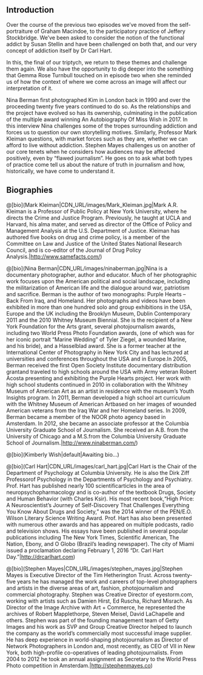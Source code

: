 ## Introduction

Over the course of the previous two episodes we’ve moved from the self-portraiture of Graham Macindoe, to the participatory practice of Jeffery Stockbridge. We’ve been asked to consider the notion of the functional addict by Susan Stellin and have been challenged on both that, and our very concept of addiction itself by Dr Carl Hart.
 
In this, the final of our triptych, we return to these themes and challenge them again. We also have the opportunity to dig deeper into the something that Gemma Rose Turnbull touched on in episode two when she reminded us of how the context of where we come across an image will affect our interpretation of it.
 
Nina Berman first photographed Kim in London back in 1990 and over the proceeding twenty five years continued to do so. As the relationships and the project have evolved so has its ownership, culminating in the publication of the multiple award winning An Autobiography Of Miss Wish in 2017. In this interview Nina challenges some of the tropes surrounding addiction and forces us to question our own storytelling motives. Similarly, Professor Mark Kleiman questions, with market forces such as they are, whether we can afford to live without addiction.  Stephen Mayes challenges us on another of our core tenets when he considers how audiences may be affected positively, even by “flawed journalism”. He goes on to ask what both types of practice come tell us about the nature of truth in journalism and how, historically, we have come to understand it.

## Biographies

@[bio](Mark Kleiman|CDN_URL/images/Mark_Kleiman.jpg|Mark A.R. Kleiman is a Professor of Public Policy at New York University, where he directs the Crime and Justice Program. Previously, he taught at UCLA and Harvard, his alma mater, and served as director of the Office of Policy and Management Analysis at the U.S. Department of Justice. Kleiman has authored five books on drug and crime policy, is a member of the Committee on Law and Justice of the United States National Research Council, and is co-editor of the Journal of Drug Policy Analysis.|http://www.samefacts.com/)

@[bio](Nina Berman|CDN_URL/images/ninaberman.jpg|Nina is a documentary photographer, author and educator. Much of her photographic work focuses upon the American political and social landscape, including the militarization of American life and the dialogue around war, patriotism and sacrifice. Berman is the author of two monographs: Purple Hearts – Back From Iraq, and Homeland. Her photographs and videos have been exhibited in more than one hundred solo and group exhibitions in the USA, Europe and the UK including the Brooklyn Museum, Dublin Contemporary 2011 and the 2010 Whitney Museum Biennial. She is the recipient of a New York Foundation for the Arts grant, several photojournalism awards, including two World Press Photo Foundation awards, (one of which was for her iconic portrait “Marine Wedding” of Tyler Ziegel, a wounded Marine, and his bride), and a Hasselblad award. She is a former teacher at the International Center of Photography in New York City and has lectured at universities and conferences throughout the USA and in Europe.In 2005, Berman received the first Open Society Institute documentary distribution grantand traveled to high schools around the USA with Army veteran Robert Acosta presenting and exhibiting the Purple Hearts project. Her work with high school students continued in 2010 in collaboration with the Whitney Museum of American Art as an artist in residence with the museum’s Youth Insights program. In 2011, Berman developed a high school art curriculum with the Whitney Museum of American Artbased on her images of wounded American veterans from the Iraq War and her Homeland series. In 2009, Berman became a member of the NOOR photo agency based in Amsterdam. In 2012, she became an associate professor at the Columbia University Graduate School of Journalism. She received an A.B. from the University of Chicago and a M.S.from the Columbia University Graduate School of Journalism.|http://www.ninaberman.com/)

@[bio](Kimberly Wish|default|Awaiting bio...)

@[bio](Carl Hart|CDN_URL/images/carl_hart.jpg|Carl Hart is the Chair of the Department of Psychology at Columbia University. He is also the Dirk Ziff Professorof Psychology in the Departments of Psychology and Psychiatry. Prof. Hart has published nearly 100 scientificarticles in the area of neuropsychopharmacology and is co-author of the textbook Drugs, Society and Human Behavior (with Charles Ksir). His most recent book,“High Price: A Neuroscientist’s Journey of Self-Discovery That Challenges Everything You Know About Drugs and Society,” was the 2014 winner of the PEN/E.O. Wilson Literary Science Writing Award. Prof. Hart has also been presented with numerous other awards and has appeared on multiple podcasts, radio and television shows. His essays have been published in several popular publications including The New York Times, Scientific American, The Nation, Ebony, and O Globo (Brazil’s leading newspaper). The city of Miami issued a proclamation declaring February 1, 2016 “Dr. Carl Hart Day.”|http://drcarlhart.com)

@[bio](Stephen Mayes|CDN_URL/images/stephen_mayes.jpg|Stephen Mayes is Executive Director of the Tim Hetherington Trust.  Across twenty-five years he has managed the work and careers of top-level photographers and artists in the diverse areas of art, fashion, photojournalism and commercial photography.  Stephen was Creative Director of eyestorm.com, working with artists such as Damien Hirst, Ed Ruscha, Richard Misrach. As Director of the Image Archive with Art + Commerce, he represented the archives of Robert Mapplethorpe, Steven Meisel, David LaChapelle and others. Stephen was part of the founding management team of Getty Images and his work as SVP and Group Creative Director helped to launch the company as the world’s commercially most successful image supplier. He has deep experience in world-shaping photojournalism as Director of Network Photographers in London and, most recently, as CEO of VII in New York, both high-profile co-operatives of leading photojournalists. From 2004 to 2012 he took an annual assignment as Secretary to the World Press Photo competition in Amsterdam.|http://stephenmayes.co)
